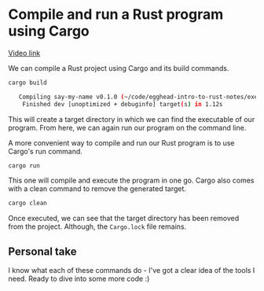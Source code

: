 # Compile and run a Rust program using Cargo

[Video link](https://egghead.io/lessons/egghead-compile-and-run-a-rust-program-using-cargo)

We can compile a Rust project using Cargo and its build commands.

```bash
cargo build

   Compiling say-my-name v0.1.0 (~/code/egghead-intro-to-rust-notes/exercise/say-my-name)
    Finished dev [unoptimized + debuginfo] target(s) in 1.12s
```

This will create a target directory in which we can find the executable of our program. From here, we can again run our program on the command line.

A more convenient way to compile and run our Rust program is to use Cargo's run command.

```bash
cargo run
```

This one will compile and execute the program in one go. Cargo also comes with a clean command to remove the generated target.

```bash
cargo clean
```

Once executed, we can see that the target directory has been removed from the project. Although, the `Cargo.lock` file remains.

## Personal take

I know what each of these commands do - I've got a clear idea of the tools I need. Ready to dive into some more code :)

